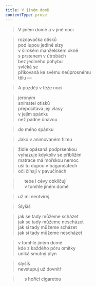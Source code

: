```yaml
---
title: V jiném domě
contentType: prose
---
```


> V jiném domě a v jiné noci

> rozdavačka otisků  
> pod lupou jediné slzy  
> v širokém manželském okně  
> s prstenem v útrobách  
> bez jediného pohybu  
> svléká se  
> přikovaná ke svému neúprosnému  
> tělu —

> A později v téže noci

> jeroným  
> snímatel otisků  
> přepočítává její vlasy  
> v jejím spánku  
> než padne únavou

> do mého spánku

> Jako v animovaném filmu

> židle opásaná podprsenkou  
> vyhazuje kdykoliv se přiblížím  
> matrace má mořskou nemoc  
> uši tu dupou v bagančatech  
> oči číhají v pavučinách

>      tebe i cévy obkličují  
>      v tomhle jiném domě

> už mi neotvírej

> Slyšíš

> jak se tady můžeme scházet  
> jak se tady můžeme nescházet  
> jak si tady můžeme scházet  
> jak si tady můžeme nescházet

> v tomhle jiném domě  
> kde z každého póru omítky  
> uniká smutný plyn

> slyšíš  
> nevstupuj už dovnitř

>      s hořící cigaretou
